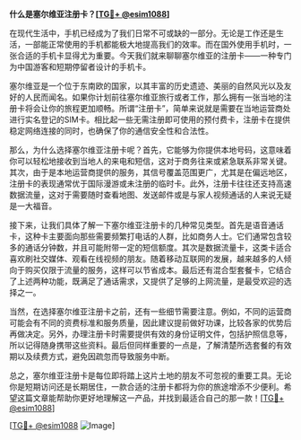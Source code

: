 **什么是塞尔维亚注册卡？[[TG💪+ @esim1088](https://t.me/s/esim1088)]**

在现代生活中，手机已经成为了我们日常不可或缺的一部分。无论是工作还是生活，一部能正常使用的手机都能极大地提高我们的效率。而在国外使用手机时，一张合适的手机卡显得尤为重要。今天我们就来聊聊塞尔维亚的注册卡——一种专门为中国游客和短期停留者设计的手机卡。

塞尔维亚是一个位于东南欧的国家，以其丰富的历史遗迹、美丽的自然风光以及友好的人民而闻名。如果你计划前往塞尔维亚旅行或者工作，那么拥有一张当地的注册卡将会让你的旅程更加顺畅。所谓“注册卡”，简单来说就是需要在当地运营商处进行实名登记的SIM卡。相比起一些无需注册即可使用的预付费卡，注册卡在提供稳定网络连接的同时，也确保了你的通信安全性和合法性。

那么，为什么选择塞尔维亚注册卡呢？首先，它能够为你提供本地号码，这意味着你可以轻松地接收到当地人的来电和短信，这对于商务往来或紧急联系非常关键。其次，由于是本地运营商提供的服务，其信号覆盖范围更广，尤其是在偏远地区，注册卡的表现通常优于国际漫游或未注册的临时卡。此外，注册卡往往还支持高速数据流量，这对于需要随时查看地图、发送邮件或是与家人视频通话的人来说无疑是一大福音。

接下来，让我们具体了解一下塞尔维亚注册卡的几种常见类型。首先是语音通话卡，这种卡主要面向那些需要频繁打电话的人群，比如商务人士。它们通常包含较多的通话分钟数，并且可能附带一定的短信额度。其次是数据流量卡，这类卡适合喜欢刷社交媒体、观看在线视频的朋友。随着移动互联网的发展，越来越多的人倾向于购买仅限于流量的服务，这样可以节省成本。最后还有混合型套餐卡，它结合了上述两种功能，既满足了通话需求，又提供了足够的上网流量，是最受欢迎的选择之一。

当然，在选择塞尔维亚注册卡之前，还有一些细节需要注意。例如，不同的运营商可能会有不同的资费标准和服务质量，因此建议提前做好功课，比较各家的优势后再做决定。另外，办理注册卡时需要提供有效的身份证明文件，包括护照信息等，所以记得随身携带这些资料。最后但同样重要的一点是，了解清楚所选套餐的有效期以及续费方式，避免因疏忽而导致服务中断。

总之，塞尔维亚注册卡是每位即将踏上这片土地的朋友不可忽视的重要工具。无论你是短期访问还是长期居住，一款合适的注册卡都将为你的旅途增添不少便利。希望这篇文章能帮助你更好地理解这一产品，并找到最适合自己的那一款！[[TG💪+ @esim1088](https://t.me/s/esim1088)]

[[TG💪+ @esim1088](https://t.me/s/esim1088) ![Image](https://i.postimg.cc/4NQfJmqS/Snipaste-2025-05-13-00-14-12.png)]